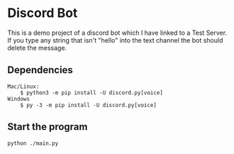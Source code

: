 # Discord Bot
This is a demo project of a discord bot which I have linked to a Test Server. If you type any string that isn't "hello" into the text channel the bot should delete the message.

## Dependencies
```
Mac/Linux:
    $ python3 -m pip install -U discord.py[voice]
Windows
    $ py -3 -m pip install -U discord.py[voice]
```

## Start the program

```
python ./main.py
```